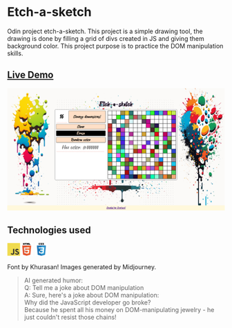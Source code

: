 # Etch-a-sketch
Odin project etch-a-sketch. This project is a simple drawing tool, the drawing is done by filling a grid of divs created in JS and giving them background color. This project purpose is to practice the DOM manipulation skills.
## [Live Demo](https://confucii.github.io/etch-a-sketch//)

![Website layout image](https://raw.githubusercontent.com/Confucii/confucii/main/images/etch_a_sketch.png)

## Technologies used

<img src="https://raw.githubusercontent.com/devicons/devicon/master/icons/javascript/javascript-original.svg" alt="javascript" width="30" height="30"/><img src="https://raw.githubusercontent.com/devicons/devicon/master/icons/html5/html5-original-wordmark.svg" alt="html5" width="30" height="30"/> <img src="https://raw.githubusercontent.com/devicons/devicon/master/icons/css3/css3-original-wordmark.svg" alt="css3" width="30" height="30"/>

Font by Khurasan!
Images generated by Midjourney.

> AI generated humor: <br>
> Q: Tell me a joke about DOM manipulation <br>
> A: Sure, here's a joke about DOM manipulation: <br>
>    Why did the JavaScript developer go broke? <br>
>    Because he spent all his money on DOM-manipulating jewelry - he just couldn't resist those chains! <br>